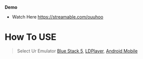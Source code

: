 **Demo**
- Watch Here https://streamable.com/ouuhoo

# How To USE

> Select Ur Emulator
[Blue Stack 5](bluestack.md), [LDPlayer](ld.md), [Android Mobile](and.md)
